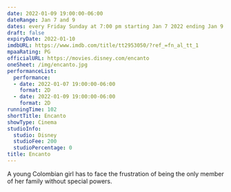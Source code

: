 ```yaml
---
date: 2022-01-09 19:00:00-06:00
dateRange: Jan 7 and 9
dates: every Friday Sunday at 7:00 pm starting Jan 7 2022 ending Jan 9 2022
draft: false
expiryDate: 2022-01-10
imdbURL: https://www.imdb.com/title/tt2953050/?ref_=fn_al_tt_1
mpaaRating: PG
officialURL: https://movies.disney.com/encanto
oneSheet: /img/encanto.jpg
performanceList:
  performance:
  - date: 2022-01-07 19:00:00-06:00
    format: 2D
  - date: 2022-01-09 19:00:00-06:00
    format: 2D
runningTime: 102
shortTitle: Encanto
showType: Cinema
studioInfo:
  studio: Disney
  studioFee: 200
  studioPercentage: 0
title: Encanto
---
```


A young Colombian girl has to face the frustration of being the only member of her family without special powers.